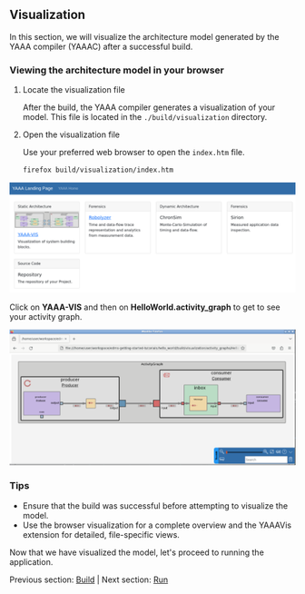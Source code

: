 ## Visualization

In this section, we will visualize the architecture model generated by the YAAA compiler (YAAAC) after a successful build.

### Viewing the architecture model in your browser

1. Locate the visualization file

    After the build, the YAAA compiler generates a visualization of your model. This file is located in the `./build/visualization` directory.

2. Open the visualization file

    Use your preferred web browser to open the `index.htm` file.

    ``` sh
    firefox build/visualization/index.htm 
    ```

![YAAA-VIS Landing Page.](../res_readme/yaaa-vis_landing_page.png)

Click on **YAAA-VIS** and then on **HelloWorld.activity_graph** to get to see your activity graph.

![Activity Graph of the Hello World application](../res_readme/yaaa-vis_activity_graph.png)

<!--
> ***TODO:*** Use an animated GIF to make it visually attractive.
-->

<!-- 

TODO: Evaluate how to use the YAAAVis Extension in EAP, SDK, WSL etc. 

### Using the YAAAVis Extension

The YAAAVis extension allows you to view the visualization of individual artifacts directly within Visual Studio Code.

#### Open a YAML File

In Visual Studio Code, click on a YAML file in the Explorer.

#### Render the Visualization

Open the Command Palette with Ctrl+Shift+P and type **YAAAVis VSCode Render**. Select this command to render the visualization.

#### Expected Outcome

- Browser Visualization: You should see a comprehensive visualization of your entire model.
- YAAAVis Extension: You should see the corresponding diagram for the currently opened YAML file within Visual Studio Code.

> ***TODO:*** Add a screenshot from YAAAVis Code extension.
-->

### Tips

- Ensure that the build was successful before attempting to visualize the model.
- Use the browser visualization for a complete overview and the YAAAVis extension for detailed, file-specific views.

Now that we have visualized the model, let's proceed to running the application.

Previous section: [Build](4-build.md) | Next section: [Run](6-run.md)
